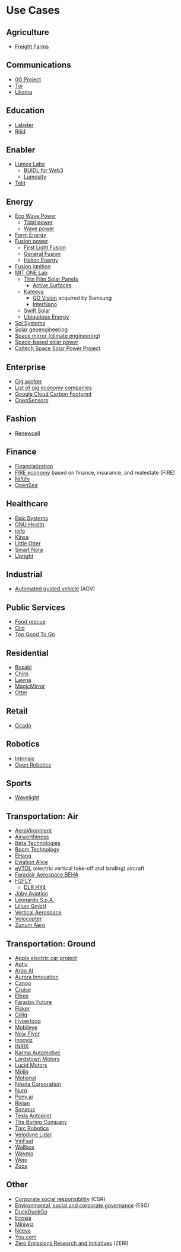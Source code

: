 # Use Cases

## Agriculture
* [Freight Farms](https://en.wikipedia.org/wiki/Freight_Farms)
## Communications
* [0G Project](http://n4wwwgzppoxfqgh4d37fjl4yanfiwhdr3rocjegzpyhlu2wesmrbknad.onion.ly/)
* [Tor](https://en.wikipedia.org/wiki/Tor_(network))
* [Ukama](https://www.ukama.com/)
## Education
* [Labster](https://www.labster.com/)
* [Riiid](https://riiid.com/)
## Enabler
* [Lumos Labs](https://www.lumoslabs.co/)
  * [BUIDL for Web3](https://hack.lumoslabs.co/)
  * [Lumosity](https://www.lumosity.com/en/)
* [Telit](https://en.wikipedia.org/wiki/Telit)
## Energy
* [Eco Wave Power](https://www.ecowavepower.com/)
  * [Tidal power](https://en.wikipedia.org/wiki/Tidal_power)
  * [Wave power](https://en.wikipedia.org/wiki/Wave_power)
* [Form Energy](https://en.wikipedia.org/wiki/Form_Energy)
* [Fusion power](https://en.wikipedia.org/wiki/Fusion_power)
  * [First Light Fusion](https://firstlightfusion.com/)
  * [General Fusion](https://en.wikipedia.org/wiki/General_Fusion)
  * [Helion Energy](https://en.wikipedia.org/wiki/Helion_Energy)
* [Fusion ignition](https://en.wikipedia.org/wiki/Fusion_ignition)
* [MIT ONE Lab](https://www.onelab.mit.edu/)
  * [Thin Film Solar Panels](https://spectrum.ieee.org/thin-film-solar-panels)
    * [Active Surfaces](https://www.active-surfaces.com/en/)
  * [Kateeva](https://kateeva.com/)
    * [QD Vision](https://www.internano.org/node/919) acquired by Samsung
    * [InterNano](https://www.internano.org/)
  * [Swift Solar](https://www.swiftsolar.com/)
  * [Ubiquitous Energy](https://ubiquitous.energy/)
* [Sol Systems](https://www.solsystems.com/)
* [Solar geoengineering](https://en.wikipedia.org/wiki/Solar_geoengineering)
* [Space mirror (climate engineering)](https://en.wikipedia.org/wiki/Space_mirror_(climate_engineering))
* [Space-based solar power](https://en.wikipedia.org/wiki/Space-based_solar_power)
* [Caltech Space Solar Power Project](https://www.spacesolar.caltech.edu/)

## Enterprise
* [Gig worker](https://en.wikipedia.org/wiki/Gig_worker)
* [List of gig economy companies](https://en.wikipedia.org/wiki/List_of_gig_economy_companies)
* [Google Cloud Carbon Footprint](https://cloud.google.com/carbon-footprint)
* [OpenSensors](https://www.opensensors.com/)
## Fashion
* [Renewcell](https://www.renewcell.com/en/)
## Finance
* [Financialization](https://en.wikipedia.org/wiki/Financialization)
* [FIRE economy](https://en.wikipedia.org/wiki/FIRE_economy) based on finance, insurance, and realestate (FIRE)
* [Niftify](https://www.niftify.io/)
* [OpenSea](https://en.wikipedia.org/wiki/OpenSea)
## Healthcare
* [Epic Systems](https://en.wikipedia.org/wiki/Epic_Systems)
* [GNU Health](https://en.wikipedia.org/wiki/GNU_Health)
* [iollo](https://www.iollo.com/)
* [Kinsa](https://en.wikipedia.org/wiki/Kinsa)
* [Little Otter](https://www.littleotterhealth.com/)
* [Smart Nora](https://smartnora.com/)
* [Upright](https://www.uprightpose.com/)
## Industrial
* [Automated guided vehicle](https://en.wikipedia.org/wiki/Automated_guided_vehicle) (AGV)
## Public Services
* [Food rescue](https://en.wikipedia.org/wiki/Food_rescue)
* [Olio](https://en.wikipedia.org/wiki/Olio_(app))
* [Too Good To Go](https://en.wikipedia.org/wiki/Too_Good_To_Go)
## Residential
* [Boxabl](https://www.boxabl.com/)
* [Chirp](https://en.wikipedia.org/wiki/Chirp_(company))
* [Lawna](https://www.lawnatech.com/)
* [MagicMirror](https://magicmirror.builders/)
* [Otter](https://withotter.com/)
## Retail
* [Ocado](https://en.wikipedia.org/wiki/Ocado)
## Robotics
* [Intrinsic](https://intrinsic.ai/)
* [Open Robotics](https://en.wikipedia.org/wiki/Open_Robotics)
## Sports
* [Wavelight](https://en.wikipedia.org/wiki/Wavelight)
## Transportation: Air
* [AeroVironment](https://en.wikipedia.org/wiki/AeroVironment)
* [Airworthiness](https://en.wikipedia.org/wiki/Airworthiness)
* [Beta Technologies](https://en.wikipedia.org/wiki/Beta_Technologies)
* [Boom Technology](https://en.wikipedia.org/wiki/Boom_Technology)
* [EHang](https://en.wikipedia.org/wiki/EHang)
* [Eviation Alice](https://en.wikipedia.org/wiki/Eviation_Alice)
* [eVTOL](https://en.wikipedia.org/wiki/EVTOL) (electric vertical take-off and landing) aircraft
* [Faradair Aerospace BEHA](https://en.wikipedia.org/wiki/Faradair_Aerospace_BEHA)
* [H2FLY](https://www.h2fly.de/)
  * [DLR HY4](https://en.wikipedia.org/wiki/DLR_HY4)
* [Joby Aviation](https://en.wikipedia.org/wiki/Joby_Aviation)
* [Leonardo S.p.A.](https://en.wikipedia.org/wiki/Leonardo_S.p.A.)
* [Lilium GmbH](https://en.wikipedia.org/wiki/Lilium_GmbH)
* [Vertical Aerospace](https://en.wikipedia.org/wiki/Vertical_Aerospace)
* [Volocopter](https://en.wikipedia.org/wiki/Volocopter)
* [Zunum Aero](https://en.wikipedia.org/wiki/Zunum_Aero)
## Transportation: Ground
* [Apple electric car project](https://en.wikipedia.org/wiki/Apple_electric_car_project)
* [Aptiv](https://en.wikipedia.org/wiki/Aptiv)
* [Argo AI](https://en.wikipedia.org/wiki/Argo_AI)
* [Aurora Innovation](https://en.wikipedia.org/wiki/Aurora_Innovation)
* [Canoo](https://en.wikipedia.org/wiki/Canoo)
* [Cruise](https://en.wikipedia.org/wiki/Cruise_(autonomous_vehicle))
* [Elbee](https://www.elbeemobility.com/)
* [Faraday Future](https://en.wikipedia.org/wiki/Faraday_Future)
* [Fisker](https://en.wikipedia.org/wiki/Fisker_Inc.)
* [Gillig](https://en.wikipedia.org/wiki/Gillig)
* [Hyperloop](https://en.wikipedia.org/wiki/Hyperloop)
* [Mobileye](https://en.wikipedia.org/wiki/Mobileye)
* [New Flyer](https://en.wikipedia.org/wiki/New_Flyer)
* [Innoviz](https://innoviz.tech/)
* [INRIX](https://en.wikipedia.org/wiki/INRIX)
* [Karma Automotive](https://en.wikipedia.org/wiki/Karma_Automotive)
* [Lordstown Motors](https://en.wikipedia.org/wiki/Lordstown_Motors)
* [Lucid Motors](https://en.wikipedia.org/wiki/Lucid_Motors)
* [Mojio](https://www.moj.io/)
* [Motional](https://en.wikipedia.org/wiki/Motional)
* [Nikola Corporation](https://en.wikipedia.org/wiki/Nikola_Corporation)
* [Nuro](https://en.wikipedia.org/wiki/Nuro)
* [Pony.ai](https://en.wikipedia.org/wiki/Pony.ai)
* [Rivian](https://en.wikipedia.org/wiki/Rivian)
* [Sonatus](https://www.sonatus.com/)
* [Tesla Autopilot](https://en.wikipedia.org/wiki/Tesla_Autopilot)
* [The Boring Company](https://en.wikipedia.org/wiki/The_Boring_Company)
* [Torc Robotics](https://en.wikipedia.org/wiki/Torc_Robotics)
* [Velodyne Lidar](https://en.wikipedia.org/wiki/Velodyne_Lidar)
* [VinFast](https://en.wikipedia.org/wiki/VinFast)
* [Wallbox](https://en.wikipedia.org/wiki/Wallbox)
* [Waymo](https://en.wikipedia.org/wiki/Waymo)
* [Wejo](https://en.wikipedia.org/wiki/Wejo)
* [Zoox](https://en.wikipedia.org/wiki/Zoox_(company))
## Other
* [Corporate social responsibility](https://en.wikipedia.org/wiki/Corporate_social_responsibility) (CSR)
* [Environmental, social and corporate governance](https://en.wikipedia.org/wiki/Environmental,_social,_and_corporate_governance) (ESG)
* [DuckDuckGo](https://en.wikipedia.org/wiki/DuckDuckGo)
* [Ecosia](https://en.wikipedia.org/wiki/Ecosia)
* [Miniwiz](https://en.wikipedia.org/wiki/Miniwiz)
* [Neeva](https://neeva.com/)
* [You.com](https://you.com/)
* [Zero Emissions Research and Initiatives](https://en.wikipedia.org/wiki/Zero_Emissions_Research_and_Initiatives) (ZERI)
